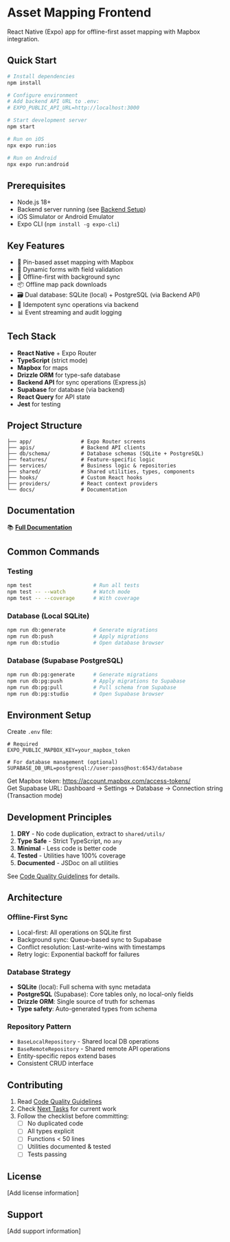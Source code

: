# Asset Mapping Frontend

React Native (Expo) app for offline-first asset mapping with Mapbox integration.

## Quick Start

```bash
# Install dependencies
npm install

# Configure environment
# Add backend API URL to .env:
# EXPO_PUBLIC_API_URL=http://localhost:3000

# Start development server
npm start

# Run on iOS
npx expo run:ios

# Run on Android
npx expo run:android
```

## Prerequisites

- Node.js 18+
- Backend server running (see [Backend Setup](../AssetMapping-Backend/docs/SETUP.md))
- iOS Simulator or Android Emulator
- Expo CLI (`npm install -g expo-cli`)

## Key Features

- 📍 Pin-based asset mapping with Mapbox
- 📝 Dynamic forms with field validation
- 🔄 Offline-first with background sync
- 📦 Offline map pack downloads
- 🗃️ Dual database: SQLite (local) + PostgreSQL (via Backend API)
- 🔐 Idempotent sync operations via backend
- 📊 Event streaming and audit logging

## Tech Stack

- **React Native** + Expo Router
- **TypeScript** (strict mode)
- **Mapbox** for maps
- **Drizzle ORM** for type-safe database
- **Backend API** for sync operations (Express.js)
- **Supabase** for database (via backend)
- **React Query** for API state
- **Jest** for testing

## Project Structure

```
├── app/                # Expo Router screens
├── apis/               # Backend API clients
├── db/schema/          # Database schemas (SQLite + PostgreSQL)
├── features/           # Feature-specific logic
├── services/           # Business logic & repositories
├── shared/             # Shared utilities, types, components
├── hooks/              # Custom React hooks
├── providers/          # React context providers
└── docs/               # Documentation
```

## Documentation

📚 **[Full Documentation](docs/README.md)**

## Common Commands

### Testing

```bash
npm test                    # Run all tests
npm test -- --watch         # Watch mode
npm test -- --coverage      # With coverage
```

### Database (Local SQLite)

```bash
npm run db:generate         # Generate migrations
npm run db:push             # Apply migrations
npm run db:studio           # Open database browser
```

### Database (Supabase PostgreSQL)

```bash
npm run db:pg:generate      # Generate migrations
npm run db:pg:push          # Apply migrations to Supabase
npm run db:pg:pull          # Pull schema from Supabase
npm run db:pg:studio        # Open Supabase browser
```

## Environment Setup

Create `.env` file:

```env
# Required
EXPO_PUBLIC_MAPBOX_KEY=your_mapbox_token

# For database management (optional)
SUPABASE_DB_URL=postgresql://user:pass@host:6543/database
```

Get Mapbox token: https://account.mapbox.com/access-tokens/  
Get Supabase URL: Dashboard → Settings → Database → Connection string (Transaction mode)

## Development Principles

1. **DRY** - No code duplication, extract to `shared/utils/`
2. **Type Safe** - Strict TypeScript, no `any`
3. **Minimal** - Less code is better code
4. **Tested** - Utilities have 100% coverage
5. **Documented** - JSDoc on all utilities

See [Code Quality Guidelines](docs/development/CODE_QUALITY_GUIDELINES.md) for details.

## Architecture

### Offline-First Sync

- Local-first: All operations on SQLite first
- Background sync: Queue-based sync to Supabase
- Conflict resolution: Last-write-wins with timestamps
- Retry logic: Exponential backoff for failures

### Database Strategy

- **SQLite** (local): Full schema with sync metadata
- **PostgreSQL** (Supabase): Core tables only, no local-only fields
- **Drizzle ORM**: Single source of truth for schemas
- **Type safety**: Auto-generated types from schema

### Repository Pattern

- `BaseLocalRepository` - Shared local DB operations
- `BaseRemoteRepository` - Shared remote API operations
- Entity-specific repos extend bases
- Consistent CRUD interface

## Contributing

1. Read [Code Quality Guidelines](docs/development/CODE_QUALITY_GUIDELINES.md)
2. Check [Next Tasks](docs/development/NEXT_TASKS.md) for current work
3. Follow the checklist before committing:
   - [ ] No duplicated code
   - [ ] All types explicit
   - [ ] Functions < 50 lines
   - [ ] Utilities documented & tested
   - [ ] Tests passing

## License

[Add license information]

## Support

[Add support information]
